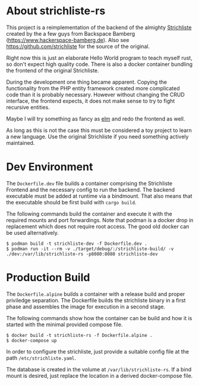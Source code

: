 # About strichliste-rs

This project is a reimplementation of the backend of the almighty [Strichliste](https://www.strichliste.org) created by the a few guys from Backspace Bamberg (https://www.hackerspace-bamberg.de).
Also see https://github.com/strichliste for the source of the original.

Right now this is just an elaborate Hello World program to teach myself rust, so don't expect high quality code.
There is also a docker container bundling the frontend of the original Strichliste.

During the development one thing became apparent.
Copying the functionality from the PHP entity framework created more complicated code than it is probably necessary.
However without changing the CRUD interface, the frontend expects, it does not make sense to try to fight recursive entities.

Maybe I will try something as fancy as [elm](https://elm-lang.org/) and redo the frontend as well.

As long as this is  not the case this must be considered a toy project to learn a new language.
Use the original Strichliste if you need something actively maintained.

# Dev Environment

The `Dockerfile.dev` file builds a container comprising the Strichliste Frontend and the necessary config to run the backend.
The backend executable must be added at runtime via a bindmount.
That also means that the executable should be first build with `cargo build`.

The following commands build the container and execute it with the required mounts and port forwardings.
Note that podman is a docker drop in replacement which does not require root access.
The good old docker can be used alternatively.

```
$ podman build -t strichliste-dev -f Dockerfile.dev .
$ podman run -it --rm -v ./target/debug/:/strichliste-build/ -v ./dev:/var/lib/strichliste-rs -p8080:8080 strichliste-dev
```

# Production Build

The `Dockerfile.alpine` builds a container with a release build and proper priviledge separation.
The Dockerfile builds the strichliste binary in a first phase and assembles the image for execution in a second stage.

The following commands show how the container can be build and how it is started with the minimal provided compose file.

```
$ docker build -t strichliste-rs -f Dockerfile.alpine .
$ docker-compose up
```

In order to configure the strichliste, just provide a suitable config file at the path `/etc/strichliste.yaml`.

The database is created in the volume at `/var/lib/strichliste-rs`.
If a bind mount is desired, just replace the location in a derived docker-compose file.
